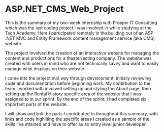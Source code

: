 # ASP.NET_CMS_Web_Project
 
This is the summary of my two-week internship with Prosper IT Consulting which was the last coding project I was involved in while studying at the Tech Academy. Here I participated remotely in the building out of an ASP .NET MVC and Entity Framework content management service (aka CMS) website. 

The project involved the creation of an interactive website for managing the content and productions for a theater/acting company.
The website was created with users in mind who are not technically savvy and want to easily manage what displays on their website.

 I came into the project mid way through development, initially reviewing code and documentation before beginning work. My contirbution to the team I worked with involved setting up and styling the About page, then setting up the Rental History specific area of the website that I was assigned to in our sprint. By the end of the sprint, I had completed six important parts of the website. 
 
 I will show and link the parts I contributed to throughout this summary, with links and code highliting the specific areas I created as a sample of the skills I've attained and have to offer as an entry level junior developer.
 
 
